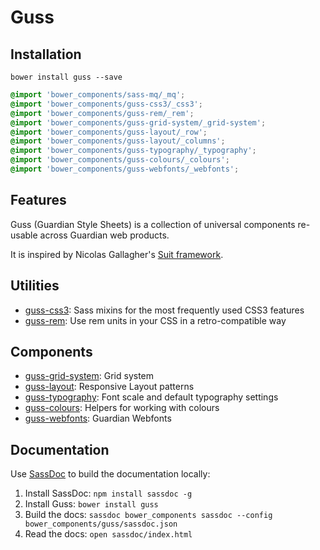 # Guss

## Installation

```
bower install guss --save
```

```scss
@import 'bower_components/sass-mq/_mq';
@import 'bower_components/guss-css3/_css3';
@import 'bower_components/guss-rem/_rem';
@import 'bower_components/guss-grid-system/_grid-system';
@import 'bower_components/guss-layout/_row';
@import 'bower_components/guss-layout/_columns';
@import 'bower_components/guss-typography/_typography';
@import 'bower_components/guss-colours/_colours';
@import 'bower_components/guss-webfonts/_webfonts';
```

## Features

Guss (Guardian Style Sheets) is a collection of universal components re-usable across
Guardian web products.

It is inspired by Nicolas Gallagher's [Suit framework](https://github.com/suitcss/suit).

## Utilities

- [guss-css3](https://github.com/guardian/guss-css3): Sass mixins for the most frequently used CSS3 features
- [guss-rem](https://github.com/guardian/guss-rem): Use rem units in your CSS in a retro-compatible way

## Components

- [guss-grid-system](https://github.com/guardian/guss-grid-system): Grid system
- [guss-layout](https://github.com/guardian/guss-layout): Responsive Layout patterns
- [guss-typography](https://github.com/guardian/guss-typography): Font scale and default typography settings
- [guss-colours](https://github.com/guardian/guss-colours): Helpers for working with colours
- [guss-webfonts](https://github.com/guardian/guss-webfonts): Guardian Webfonts

## Documentation

Use [SassDoc](https://github.com/SassDoc/sassdoc) to build the documentation locally:

1. Install SassDoc: `npm install sassdoc -g`
2. Install Guss: `bower install guss`
3. Build the docs: `sassdoc bower_components sassdoc --config bower_components/guss/sassdoc.json`
4. Read the docs: `open sassdoc/index.html`
